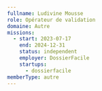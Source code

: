 ```yaml
---
fullname: Ludivine Mousse
role: Opérateur de validation
domaine: Autre
missions:
  - start: 2023-07-17
    end: 2024-12-31
    status: independent
    employer: DossierFacile
    startups:
      - dossierfacile
memberType: autre
---
```

